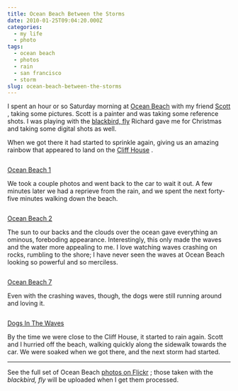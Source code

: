 ```yaml
---
title: Ocean Beach Between the Storms
date: 2010-01-25T09:04:20.000Z
categories:
  - my life
  - photo
tags:
  - ocean beach
  - photos
  - rain
  - san francisco
  - storm
slug: ocean-beach-between-the-storms
---
```

I spent an hour or so Saturday morning at [Ocean Beach][1]  with my friend [Scott][2] , taking some pictures. Scott is a painter and was taking some reference shots. I was playing with the [blackbird, fly][3]  Richard gave me for Christmas and taking some digital shots as well.

When we got there it had started to sprinkle again, giving us an amazing rainbow that appeared to land on the [Cliff House][4] .

<div class="figure">
  <img alt="" src="http://farm3.static.flickr.com/2794/4299234883_8c8ecfe577.jpg" />

  <p class="caption">
    <a class="reference external" href="http://www.flickr.com/photos/nathan_y/4299234883/">Ocean Beach 1</a>
  </p>
</div>

We took a couple photos and went back to the car to wait it out. A few minutes later we had a reprieve from the rain, and we spent the next forty-five minutes walking down the beach.

<div class="figure">
  <img alt="" src="http://farm5.static.flickr.com/4012/4299234925_4a3fbf7d9d.jpg" />

  <p class="caption">
    <a class="reference external" href="http://www.flickr.com/photos/nathan_y/4299234925/">Ocean Beach 2</a>
  </p>
</div>

The sun to our backs and the clouds over the ocean gave everything an ominous, foreboding appearance. Interestingly, this only made the waves and the water more appealing to me. I love watching waves crashing on rocks, rumbling to the shore; I have never seen the waves at Ocean Beach looking so powerful and so merciless.

<div class="figure">
  <img alt="" src="http://farm5.static.flickr.com/4048/4299983700_833d2a2157.jpg" />

  <p class="caption">
    <a class="reference external" href="http://www.flickr.com/photos/nathan_y/4299983700/">Ocean Beach 7</a>
  </p>
</div>

Even with the crashing waves, though, the dogs were still running around and loving it.

<div class="figure">
  <img alt="" src="http://farm5.static.flickr.com/4009/4299235005_fcde4e1197.jpg" />

  <p class="caption">
    <a class="reference external" href="http://www.flickr.com/photos/nathan_y/4299235005/">Dogs In The Waves</a>
  </p>
</div>

By the time we were close to the Cliff House, it started to rain again. Scott and I hurried off the beach, walking quickly along the sidewalk towards the car. We were soaked when we got there, and the next storm had started.

---

See the full set of Ocean Beach [photos on Flickr][5] ; those taken with the _blackbird, fly_ will be uploaded when I get them processed.



 [1]: http://en.wikipedia.org/wiki/Ocean_Beach,_San_Francisco,_California
 [2]: http://scottinguito.com/
 [3]: http://www.camerapedia.org/wiki/Blackbird,_fly
 [4]: http://en.wikipedia.org/wiki/Cliff_House_(San_Francisco,_California)
 [5]: http://www.flickr.com/photos/nathan_y/sets/72157623147499655/
